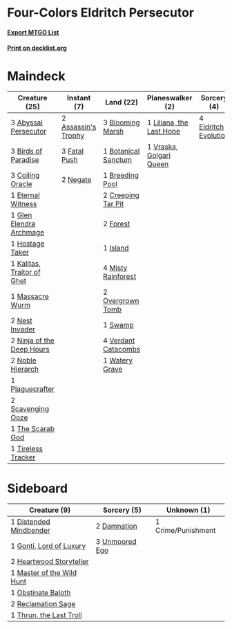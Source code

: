 # Four-Colors Eldritch Persecutor

#### [Export MTGO List](../collection/Four-Colors%20Eldritch%20Persecutor/Four-Colors%20Eldritch%20Persecutor.txt)
#### [Print on decklist.org](http://decklist.org/?deckmain=3%09Abyssal%20Persecutor%0A2%09Assassin's%20Trophy%0A3%09Birds%20of%20Paradise%0A3%09Blooming%20Marsh%0A1%09Botanical%20Sanctum%0A1%09Breeding%20Pool%0A3%09Coiling%20Oracle%0A2%09Creeping%20Tar%20Pit%0A4%09Eldritch%20Evolution%0A1%09Eternal%20Witness%0A3%09Fatal%20Push%0A2%09Forest%0A1%09Glen%20Elendra%20Archmage%0A1%09Hostage%20Taker%0A1%09Island%0A1%09Kalitas,%20Traitor%20of%20Ghet%0A1%09Liliana,%20the%20Last%20Hope%0A1%09Massacre%20Wurm%0A4%09Misty%20Rainforest%0A2%09Negate%0A2%09Nest%20Invader%0A2%09Ninja%20of%20the%20Deep%20Hours%0A2%09Noble%20Hierarch%0A2%09Overgrown%20Tomb%0A1%09Plaguecrafter%0A2%09Scavenging%20Ooze%0A1%09Swamp%0A1%09The%20Scarab%20God%0A1%09Tireless%20Tracker%0A4%09Verdant%20Catacombs%0A1%09Vraska,%20Golgari%20Queen%0A1%09Watery%20Grave&deckside=1%09Crime/Punishment%0A2%09Damnation%0A1%09Distended%20Mindbender%0A1%09Gonti,%20Lord%20of%20Luxury%0A2%09Heartwood%20Storyteller%0A1%09Master%20of%20the%20Wild%20Hunt%0A1%09Obstinate%20Baloth%0A2%09Reclamation%20Sage%0A1%09Thrun,%20the%20Last%20Troll%0A3%09Unmoored%20Ego)
# Maindeck

|                                            Creature (25)                                            |                                         Instant (7)                                          |                                          Land (22)                                           |                                         Planeswalker (2)                                          |                                          Sorcery (4)                                          |
|-----------------------------------------------------------------------------------------------------|----------------------------------------------------------------------------------------------|----------------------------------------------------------------------------------------------|---------------------------------------------------------------------------------------------------|-----------------------------------------------------------------------------------------------|
|3 [Abyssal Persecutor](http://gatherer.wizards.com/Pages/Card/Details.aspx?multiverseid=389422)      |2 [Assassin's Trophy](http://gatherer.wizards.com/Pages/Card/Details.aspx?multiverseid=452902)|3 [Blooming Marsh](http://gatherer.wizards.com/Pages/Card/Details.aspx?multiverseid=417816)   |1 [Liliana, the Last Hope](http://gatherer.wizards.com/Pages/Card/Details.aspx?multiverseid=414388)|4 [Eldritch Evolution](http://gatherer.wizards.com/Pages/Card/Details.aspx?multiverseid=414456)|
|3 [Birds of Paradise](http://gatherer.wizards.com/Pages/Card/Details.aspx?multiverseid=416933)       |3 [Fatal Push](http://gatherer.wizards.com/Pages/Card/Details.aspx?multiverseid=423724)       |1 [Botanical Sanctum](http://gatherer.wizards.com/Pages/Card/Details.aspx?multiverseid=417817)|1 [Vraska, Golgari Queen](http://gatherer.wizards.com/Pages/Card/Details.aspx?multiverseid=452963) |                                                                                               |
|3 [Coiling Oracle](http://gatherer.wizards.com/Pages/Card/Details.aspx?multiverseid=425982)          |2 [Negate](http://gatherer.wizards.com/Pages/Card/Details.aspx?multiverseid=447135)           |1 [Breeding Pool](http://gatherer.wizards.com/Pages/Card/Details.aspx?multiverseid=405095)    |                                                                                                   |                                                                                               |
|1 [Eternal Witness](http://gatherer.wizards.com/Pages/Card/Details.aspx?multiverseid=370427)         |                                                                                              |2 [Creeping Tar Pit](http://gatherer.wizards.com/Pages/Card/Details.aspx?multiverseid=177520) |                                                                                                   |                                                                                               |
|1 [Glen Elendra Archmage](http://gatherer.wizards.com/Pages/Card/Details.aspx?multiverseid=370522)   |                                                                                              |2 [Forest](http://gatherer.wizards.com/Pages/Card/Details.aspx?multiverseid=439605)           |                                                                                                   |                                                                                               |
|1 [Hostage Taker](http://gatherer.wizards.com/Pages/Card/Details.aspx?multiverseid=435379)           |                                                                                              |1 [Island](http://gatherer.wizards.com/Pages/Card/Details.aspx?multiverseid=439602)           |                                                                                                   |                                                                                               |
|1 [Kalitas, Traitor of Ghet](http://gatherer.wizards.com/Pages/Card/Details.aspx?multiverseid=407596)|                                                                                              |4 [Misty Rainforest](http://gatherer.wizards.com/Pages/Card/Details.aspx?multiverseid=426065) |                                                                                                   |                                                                                               |
|1 [Massacre Wurm](http://gatherer.wizards.com/Pages/Card/Details.aspx?multiverseid=214044)           |                                                                                              |2 [Overgrown Tomb](http://gatherer.wizards.com/Pages/Card/Details.aspx?multiverseid=405103)   |                                                                                                   |                                                                                               |
|2 [Nest Invader](http://gatherer.wizards.com/Pages/Card/Details.aspx?multiverseid=397901)            |                                                                                              |1 [Swamp](http://gatherer.wizards.com/Pages/Card/Details.aspx?multiverseid=439603)            |                                                                                                   |                                                                                               |
|2 [Ninja of the Deep Hours](http://gatherer.wizards.com/Pages/Card/Details.aspx?multiverseid=423446) |                                                                                              |4 [Verdant Catacombs](http://gatherer.wizards.com/Pages/Card/Details.aspx?multiverseid=426074)|                                                                                                   |                                                                                               |
|2 [Noble Hierarch](http://gatherer.wizards.com/Pages/Card/Details.aspx?multiverseid=397709)          |                                                                                              |1 [Watery Grave](http://gatherer.wizards.com/Pages/Card/Details.aspx?multiverseid=405114)     |                                                                                                   |                                                                                               |
|1 [Plaguecrafter](http://gatherer.wizards.com/Pages/Card/Details.aspx?multiverseid=452832)           |                                                                                              |                                                                                              |                                                                                                   |                                                                                               |
|2 [Scavenging Ooze](http://gatherer.wizards.com/Pages/Card/Details.aspx?multiverseid=425959)         |                                                                                              |                                                                                              |                                                                                                   |                                                                                               |
|1 [The Scarab God](http://gatherer.wizards.com/Pages/Card/Details.aspx?multiverseid=430688)          |                                                                                              |                                                                                              |                                                                                                   |                                                                                               |
|1 [Tireless Tracker](http://gatherer.wizards.com/Pages/Card/Details.aspx?multiverseid=409997)        |                                                                                              |                                                                                              |                                                                                                   |                                                                                               |


# Sideboard

|                                            Creature (9)                                            |                                       Sorcery (5)                                       |   Unknown (1)    |
|----------------------------------------------------------------------------------------------------|-----------------------------------------------------------------------------------------|------------------|
|1 [Distended Mindbender](http://gatherer.wizards.com/Pages/Card/Details.aspx?multiverseid=414292)   |2 [Damnation](http://gatherer.wizards.com/Pages/Card/Details.aspx?multiverseid=425888)   |1 Crime/Punishment|
|1 [Gonti, Lord of Luxury](http://gatherer.wizards.com/Pages/Card/Details.aspx?multiverseid=417657)  |3 [Unmoored Ego](http://gatherer.wizards.com/Pages/Card/Details.aspx?multiverseid=452962)|                  |
|2 [Heartwood Storyteller](http://gatherer.wizards.com/Pages/Card/Details.aspx?multiverseid=132216)  |                                                                                         |                  |
|1 [Master of the Wild Hunt](http://gatherer.wizards.com/Pages/Card/Details.aspx?multiverseid=442170)|                                                                                         |                  |
|1 [Obstinate Baloth](http://gatherer.wizards.com/Pages/Card/Details.aspx?multiverseid=438745)       |                                                                                         |                  |
|2 [Reclamation Sage](http://gatherer.wizards.com/Pages/Card/Details.aspx?multiverseid=430359)       |                                                                                         |                  |
|1 [Thrun, the Last Troll](http://gatherer.wizards.com/Pages/Card/Details.aspx?multiverseid=214050)  |                                                                                         |                  |


